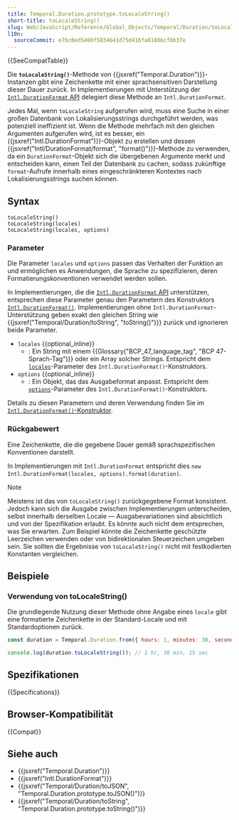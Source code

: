 ```yaml
---
title: Temporal.Duration.prototype.toLocaleString()
short-title: toLocaleString()
slug: Web/JavaScript/Reference/Global_Objects/Temporal/Duration/toLocaleString
l10n:
  sourceCommit: e7bc0ed5466f5834641d75d416fa81886cf6b37e
---
```


{{SeeCompatTable}}

Die **`toLocaleString()`**-Methode von {{jsxref("Temporal.Duration")}}-Instanzen gibt eine Zeichenkette mit einer sprachsensitiven Darstellung dieser Dauer zurück. In Implementierungen mit Unterstützung der [`Intl.DurationFormat` API](/de/docs/Web/JavaScript/Reference/Global_Objects/Intl/DurationFormat) delegiert diese Methode an `Intl.DurationFormat`.

Jedes Mal, wenn `toLocaleString` aufgerufen wird, muss eine Suche in einer großen Datenbank von Lokalisierungsstrings durchgeführt werden, was potenziell ineffizient ist. Wenn die Methode mehrfach mit den gleichen Argumenten aufgerufen wird, ist es besser, ein {{jsxref("Intl.DurationFormat")}}-Objekt zu erstellen und dessen {{jsxref("Intl/DurationFormat/format", "format()")}}-Methode zu verwenden, da ein `DurationFormat`-Objekt sich die übergebenen Argumente merkt und entscheiden kann, einen Teil der Datenbank zu cachen, sodass zukünftige `format`-Aufrufe innerhalb eines eingeschränkteren Kontextes nach Lokalisierungsstrings suchen können.

## Syntax

```js-nolint
toLocaleString()
toLocaleString(locales)
toLocaleString(locales, options)
```

### Parameter

Die Parameter `locales` und `options` passen das Verhalten der Funktion an und ermöglichen es Anwendungen, die Sprache zu spezifizieren, deren Formatierungskonventionen verwendet werden sollen.

In Implementierungen, die die [`Intl.DurationFormat` API](/de/docs/Web/JavaScript/Reference/Global_Objects/Intl/DurationFormat) unterstützen, entsprechen diese Parameter genau den Parametern des Konstruktors [`Intl.DurationFormat()`](/de/docs/Web/JavaScript/Reference/Global_Objects/Intl/DurationFormat/DurationFormat). Implementierungen ohne `Intl.DurationFormat`-Unterstützung geben exakt den gleichen String wie {{jsxref("Temporal/Duration/toString", "toString()")}} zurück und ignorieren beide Parameter.

- `locales` {{optional_inline}}
  - : Ein String mit einem {{Glossary("BCP_47_language_tag", "BCP 47-Sprach-Tag")}} oder ein Array solcher Strings. Entspricht dem [`locales`](/de/docs/Web/JavaScript/Reference/Global_Objects/Intl/DurationFormat/DurationFormat#locales)-Parameter des `Intl.DurationFormat()`-Konstruktors.
- `options` {{optional_inline}}
  - : Ein Objekt, das das Ausgabeformat anpasst. Entspricht dem [`options`](/de/docs/Web/JavaScript/Reference/Global_Objects/Intl/DurationFormat/DurationFormat#options)-Parameter des `Intl.DurationFormat()`-Konstruktors.

Details zu diesen Parametern und deren Verwendung finden Sie im [`Intl.DurationFormat()`-Konstruktor](/de/docs/Web/JavaScript/Reference/Global_Objects/Intl/DurationFormat/DurationFormat).

### Rückgabewert

Eine Zeichenkette, die die gegebene Dauer gemäß sprachspezifischen Konventionen darstellt.

In Implementierungen mit `Intl.DurationFormat` entspricht dies `new Intl.DurationFormat(locales, options).format(duration)`.

> [!NOTE]
> Meistens ist das von `toLocaleString()` zurückgegebene Format konsistent. Jedoch kann sich die Ausgabe zwischen Implementierungen unterscheiden, selbst innerhalb derselben Locale — Ausgabevariationen sind absichtlich und von der Spezifikation erlaubt. Es könnte auch nicht dem entsprechen, was Sie erwarten. Zum Beispiel könnte die Zeichenkette geschützte Leerzeichen verwenden oder von bidirektionalen Steuerzeichen umgeben sein. Sie sollten die Ergebnisse von `toLocaleString()` nicht mit festkodierten Konstanten vergleichen.

## Beispiele

### Verwendung von toLocaleString()

Die grundlegende Nutzung dieser Methode ohne Angabe eines `locale` gibt eine formatierte Zeichenkette in der Standard-Locale und mit Standardoptionen zurück.

```js
const duration = Temporal.Duration.from({ hours: 1, minutes: 30, seconds: 15 });

console.log(duration.toLocaleString()); // 1 hr, 30 min, 15 sec
```

## Spezifikationen

{{Specifications}}

## Browser-Kompatibilität

{{Compat}}

## Siehe auch

- {{jsxref("Temporal.Duration")}}
- {{jsxref("Intl.DurationFormat")}}
- {{jsxref("Temporal/Duration/toJSON", "Temporal.Duration.prototype.toJSON()")}}
- {{jsxref("Temporal/Duration/toString", "Temporal.Duration.prototype.toString()")}}
